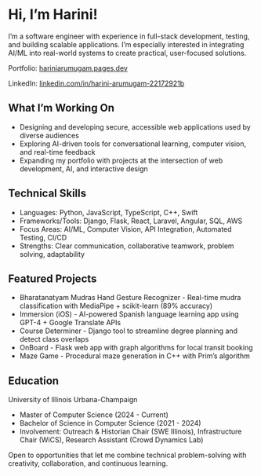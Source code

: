 # Hi, I’m Harini!

I’m a software engineer with experience in full-stack development, testing, and building scalable applications. I’m especially interested in integrating AI/ML into real-world systems to create practical, user-focused solutions.

Portfolio: [hariniarumugam.pages.dev](http://hariniarumugam.pages.dev)

LinkedIn: [linkedin.com/in/harini-arumugam-22172921b](http://linkedin.com/in/harini-arumugam-22172921b)

## What I’m Working On

* Designing and developing secure, accessible web applications used by diverse audiences
* Exploring AI-driven tools for conversational learning, computer vision, and real-time feedback
* Expanding my portfolio with projects at the intersection of web development, AI, and interactive design

## Technical Skills

* Languages: Python, JavaScript, TypeScript, C++, Swift
* Frameworks/Tools: Django, Flask, React, Laravel, Angular, SQL, AWS
* Focus Areas: AI/ML, Computer Vision, API Integration, Automated Testing, CI/CD
* Strengths: Clear communication, collaborative teamwork, problem solving, adaptability

## Featured Projects

* Bharatanatyam Mudras Hand Gesture Recognizer - Real-time mudra classification with MediaPipe + scikit-learn (89% accuracy)
* Immersion (iOS) - AI-powered Spanish language learning app using GPT-4 + Google Translate APIs
* Course Determiner - Django tool to streamline degree planning and detect class overlaps
* OnBoard - Flask web app with graph algorithms for local transit booking
* Maze Game - Procedural maze generation in C++ with Prim’s algorithm

## Education

University of Illinois Urbana-Champaign
* Master of Computer Science (2024 - Current)
* Bachelor of Science in Computer Science (2021 - 2024)
* Involvement: Outreach & Historian Chair (SWE Illinois), Infrastructure Chair (WiCS), Research Assistant (Crowd Dynamics Lab)

Open to opportunities that let me combine technical problem-solving with creativity, collaboration, and continuous learning.
